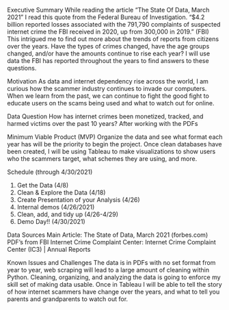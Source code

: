 Executive Summary
While reading the article “The State Of Data, March 2021” I read this quote from the Federal Bureau of Investigation. “$4.2 billion reported losses associated with the 791,790 complaints of suspected internet crime the FBI received in 2020, up from 300,000 in 2019.” (FBI) This intrigued me to find out more about the trends of reports from citizens over the years. Have the types of crimes changed, have the age groups changed, and/or have the amounts continue to rise each year? I will use data the FBI has reported throughout the years to find answers to these questions.
	
Motivation
As data and internet dependency rise across the world, I am curious how the scammer industry continues to invade our computers. When we learn from the past, we can continue to fight the good fight to educate users on the scams being used and what to watch out for online.
	
Data Question
How has internet crimes been monetized, tracked, and harmed victims over the past 10 years?
	After working with the PDFs 

Minimum Viable Product (MVP)
Organize the data and see what format each year has will be the priority to begin the project. Once clean databases have been created, I will be using Tableau to make visualizations to show users who the scammers target, what schemes they are using, and more.

Schedule (through 4/30/2021)
1.	Get the Data (4/8)
2.	Clean & Explore the Data (4/18)
3.	Create Presentation of your Analysis (4/26)
4.	Internal demos (4/26/2021)
5.	Clean, add, and tidy up (4/26-4/29)
6.	Demo Day!! (4/30/2021)

Data Sources
Main Article: The State of Data, March 2021 (forbes.com)
PDF’s from FBI Internet Crime Complaint Center: Internet Crime Complaint Center (IC3) | Annual Reports

Known Issues and Challenges
The data is in PDFs with no set format from year to year, web scraping will lead to a large amount of cleaning within Python. Cleaning, organizing, and analyzing the data is going to enforce my skill set of making data usable. Once in Tableau I will be able to tell the story of how internet scammers have change over the years, and what to tell you parents and grandparents to watch out for.
